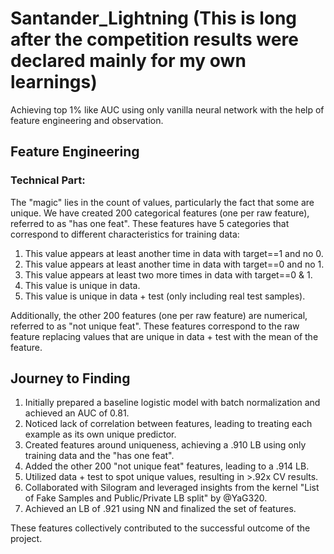 # Santander_Lightning (This is long after the competition results were declared mainly for my own learnings)

Achieving top 1% like AUC using only vanilla neural network with the help of feature engineering and observation.

## Feature Engineering

### Technical Part:

The "magic" lies in the count of values, particularly the fact that some are unique. We have created 200 categorical features (one per raw feature), referred to as "has one feat". These features have 5 categories that correspond to different characteristics for training data:

1. This value appears at least another time in data with target==1 and no 0.
2. This value appears at least another time in data with target==0 and no 1.
3. This value appears at least two more times in data with target==0 & 1.
4. This value is unique in data.
5. This value is unique in data + test (only including real test samples).

Additionally, the other 200 features (one per raw feature) are numerical, referred to as "not unique feat". These features correspond to the raw feature replacing values that are unique in data + test with the mean of the feature.

## Journey to Finding

1. Initially prepared a baseline logistic model with batch normalization and achieved an AUC of 0.81.
2. Noticed lack of correlation between features, leading to treating each example as its own unique predictor.
3. Created features around uniqueness, achieving a .910 LB using only training data and the "has one feat".
4. Added the other 200 "not unique feat" features, leading to a .914 LB.
5. Utilized data + test to spot unique values, resulting in >.92x CV results.
6. Collaborated with Silogram and leveraged insights from the kernel "List of Fake Samples and Public/Private LB split" by @YaG320.
7. Achieved an LB of .921 using NN and finalized the set of features.

These features collectively contributed to the successful outcome of the project.
